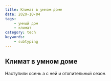 ```yaml
---
title: Климат в умном доме
date: 2020-10-04
tags:
    - умный дом
    - климат
category: tech
keywords:
    - subtyping
---
```


## Климат в умном доме

Наступили осень а с ней и отопительный сезон.
